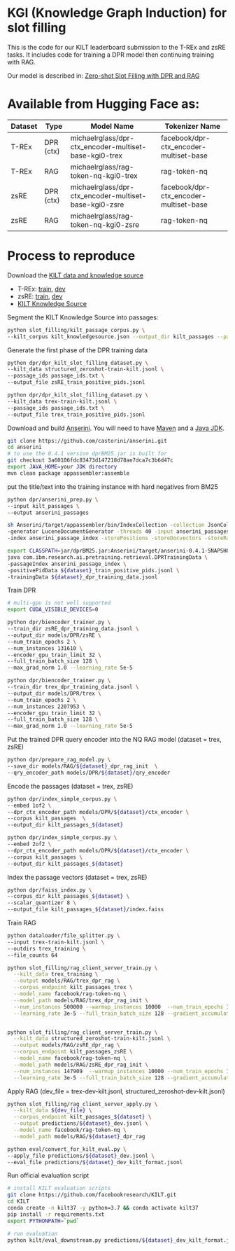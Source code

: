 # KGI (Knowledge Graph Induction) for slot filling
This is the code for our KILT leaderboard submission to the T-REx and zsRE tasks.  It includes code for training a DPR model then continuing training with RAG.


Our model is described in: [Zero-shot Slot Filling with DPR and RAG](https://arxiv.org/abs/2104.08610)  

# Available from Hugging Face as:
| Dataset | Type | Model Name | Tokenizer Name |
| ------- | ----- | ---- | --------- |
| T-REx   |  DPR (ctx)  | michaelrglass/dpr-ctx_encoder-multiset-base-kgi0-trex | facebook/dpr-ctx_encoder-multiset-base
| T-REx   |  RAG  | michaelrglass/rag-token-nq-kgi0-trex | rag-token-nq
| zsRE    |  DPR (ctx)  | michaelrglass/dpr-ctx_encoder-multiset-base-kgi0-zsre | facebook/dpr-ctx_encoder-multiset-base
| zsRE    |  RAG  | michaelrglass/rag-token-nq-kgi0-zsre | rag-token-nq

# Process to reproduce
Download the [KILT data and knowledge source](https://github.com/facebookresearch/KILT)
* T-REx: [train](http://dl.fbaipublicfiles.com/KILT/trex-train-kilt.jsonl), [dev](http://dl.fbaipublicfiles.com/KILT/trex-dev-kilt.jsonl)
* zsRE: [train](http://dl.fbaipublicfiles.com/KILT/structured_zeroshot-train-kilt.jsonl), [dev](http://dl.fbaipublicfiles.com/KILT/structured_zeroshot-dev-kilt.jsonl)
* [KILT Knowledge Source](http://dl.fbaipublicfiles.com/KILT/kilt_knowledgesource.json)

Segment the KILT Knowledge Source into passages:
```bash
python slot_filling/kilt_passage_corpus.py \
--kilt_corpus kilt_knowledgesource.json --output_dir kilt_passages --passage_ids passage_ids.txt
```

Generate the first phase of the DPR training data
```bash
python dpr/dpr_kilt_slot_filling_dataset.py \
--kilt_data structured_zeroshot-train-kilt.jsonl \
--passage_ids passage_ids.txt \
--output_file zsRE_train_positive_pids.jsonl

python dpr/dpr_kilt_slot_filling_dataset.py \
--kilt_data trex-train-kilt.jsonl \
--passage_ids passage_ids.txt \
--output_file trex_train_positive_pids.jsonl
```

Download and build [Anserini](https://github.com/castorini/anserini). 
You will need to have [Maven](https://maven.apache.org/index.html) and a [Java JDK](https://jdk.java.net/).
```bash
git clone https://github.com/castorini/anserini.git
cd anserini
# to use the 0.4.1 version dprBM25.jar is built for
git checkout 3a60106fdc83473d147218d78ae7dca7c3b6d47c
export JAVA_HOME=your JDK directory
mvn clean package appassembler:assemble
```

put the title/text into the training instance with hard negatives from BM25
```bash
python dpr/anserini_prep.py \
--input kilt_passages \
--output anserini_passages

sh Anserini/target/appassembler/bin/IndexCollection -collection JsonCollection \
-generator LuceneDocumentGenerator -threads 40 -input anserini_passages \
-index anserini_passage_index -storePositions -storeDocvectors -storeRawDocs

export CLASSPATH=jar/dprBM25.jar:Anserini/target/anserini-0.4.1-SNAPSHOT-fatjar.jar
java com.ibm.research.ai.pretraining.retrieval.DPRTrainingData \
-passageIndex anserini_passage_index \
-positivePidData ${dataset}_train_positive_pids.jsonl \
-trainingData ${dataset}_dpr_training_data.jsonl
```

Train DPR
```bash
# multi-gpu is not well supported
export CUDA_VISIBLE_DEVICES=0

python dpr/biencoder_trainer.py \
--train_dir zsRE_dpr_training_data.jsonl \
--output_dir models/DPR/zsRE \
--num_train_epochs 2 \
--num_instances 131610 \
--encoder_gpu_train_limit 32 \
--full_train_batch_size 128 \
--max_grad_norm 1.0 --learning_rate 5e-5

python dpr/biencoder_trainer.py \
--train_dir trex_dpr_training_data.jsonl \
--output_dir models/DPR/trex \
--num_train_epochs 2 \
--num_instances 2207953 \
--encoder_gpu_train_limit 32 \
--full_train_batch_size 128 \
--max_grad_norm 1.0 --learning_rate 5e-5
```

Put the trained DPR query encoder into the NQ RAG model (dataset = trex, zsRE)
```bash
python dpr/prepare_rag_model.py \
--save_dir models/RAG/${dataset}_dpr_rag_init  \
--qry_encoder_path models/DPR/${dataset}/qry_encoder
```

Encode the passages (dataset = trex, zsRE)
```bash
python dpr/index_simple_corpus.py \
--embed 1of2 \
--dpr_ctx_encoder_path models/DPR/${dataset}/ctx_encoder \
--corpus kilt_passages  \
--output_dir kilt_passages_${dataset}

python dpr/index_simple_corpus.py \
--embed 2of2 \
--dpr_ctx_encoder_path models/DPR/${dataset}/ctx_encoder \
--corpus kilt_passages \
--output_dir kilt_passages_${dataset}
```

Index the passage vectors (dataset = trex, zsRE)
```bash
python dpr/faiss_index.py \
--corpus_dir kilt_passages_${dataset} \
--scalar_quantizer 8 \
--output_file kilt_passages_${dataset}/index.faiss
```

Train RAG
```bash
python dataloader/file_splitter.py \
--input trex-train-kilt.jsonl \
--outdirs trex_training \
--file_counts 64

python slot_filling/rag_client_server_train.py \
  --kilt_data trex_training \
  --output models/RAG/trex_dpr_rag \
  --corpus_endpoint kilt_passages_trex \
  --model_name facebook/rag-token-nq \
  --model_path models/RAG/trex_dpr_rag_init \
  --num_instances 500000 --warmup_instances 10000  --num_train_epochs 1 \
  --learning_rate 3e-5 --full_train_batch_size 128 --gradient_accumulation_steps 64


python slot_filling/rag_client_server_train.py \
  --kilt_data structured_zeroshot-train-kilt.jsonl \
  --output models/RAG/zsRE_dpr_rag \
  --corpus_endpoint kilt_passages_zsRE \
  --model_name facebook/rag-token-nq \
  --model_path models/RAG/zsRE_dpr_rag_init \
  --num_instances 147909  --warmup_instances 10000 --num_train_epochs 1 \
  --learning_rate 3e-5 --full_train_batch_size 128 --gradient_accumulation_steps 64

```

Apply RAG (dev_file = trex-dev-kilt.jsonl, structured_zeroshot-dev-kilt.jsonl)
```bash
python slot_filling/rag_client_server_apply.py \
  --kilt_data ${dev_file} \
  --corpus_endpoint kilt_passages_${dataset} \
  --output predictions/${dataset}_dev.jsonl \
  --model_name facebook/rag-token-nq \
  --model_path models/RAG/${dataset}_dpr_rag

python eval/convert_for_kilt_eval.py \
--apply_file predictions/${dataset}_dev.jsonl \
--eval_file predictions/${dataset}_dev_kilt_format.jsonl

```

Run official evaluation script
```bash
# install KILT evaluation scripts
git clone https://github.com/facebookresearch/KILT.git
cd KILT
conda create -n kilt37 -y python=3.7 && conda activate kilt37
pip install -r requirements.txt
export PYTHONPATH=`pwd`

# run evaluation
python kilt/eval_downstream.py predictions/${dataset}_dev_kilt_format.jsonl ${dev_file}
```
